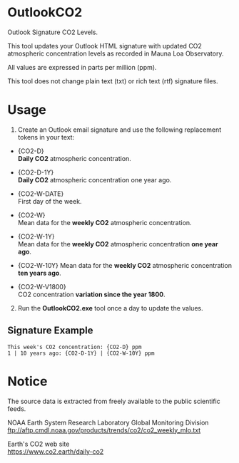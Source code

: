 # OutlookCO2
Outlook Signature CO2 Levels.  
  
This tool updates your Outlook HTML signature with updated CO2 atmospheric concentration levels as recorded in Mauna Loa Observatory.  
  
All values are expressed in parts per million (ppm).  

This tool does not change plain text (txt) or rich text (rtf) signature files.

# Usage
1. Create an Outlook email signature and use the following replacement tokens in your text:

* {CO2-D}         
**Daily CO2** atmospheric concentration.

* {CO2-D-1Y}   
**Daily CO2** atmospheric concentration one year ago.

* {CO2-W-DATE}    
First day of the week.

* {CO2-W}        
Mean data for the **weekly CO2** atmospheric concentration.

* {CO2-W-1Y}  
Mean data for the **weekly CO2** atmospheric concentration **one year ago**.

* {CO2-W-10Y} 
Mean data for the **weekly CO2** atmospheric concentration **ten years ago**.

* {CO2-W-V1800}  
CO2 concentration **variation since the year 1800**.  

2. Run the **OutlookCO2.exe** tool once a day to update the values.

## Signature Example
```
This week's CO2 concentration: {CO2-D} ppm  
1 | 10 years ago: {CO2-D-1Y} | {CO2-W-10Y} ppm
```

# Notice
The source data is extracted from freely available to the public scientific feeds.

NOAA Earth System Research Laboratory Global Monitoring Division  
ftp://aftp.cmdl.noaa.gov/products/trends/co2/co2_weekly_mlo.txt

Earth's CO2 web site  
https://www.co2.earth/daily-co2
